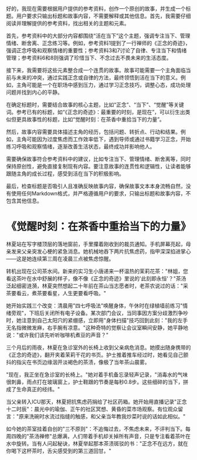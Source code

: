 <ReasoningChainRenderer>

好的，我现在需要根据用户提供的参考资料，创作一个原创的故事，并生成一个标题。用户要求只输出标题和故事内容，不需要解释或其他信息。首先，我需要仔细阅读并理解提供的参考资料，找出相关的主题和元素。

首先，参考资料中的大部分内容都围绕“活在当下”这个主题，强调专注当下、管理情绪、断舍离、正念练习等。例如，参考资料1提到了一行禅师的《正念的奇迹》，强调正念呼吸和观察情绪的重要性；参考资料3和7讨论了自律、专注当下和情绪管理；参考资料6和8则强调了珍惜当下、不念过去不畏未来的生活态度。

接下来，我需要将这些元素整合成一个连贯的故事。故事可能需要一个主角面临当前与未来的冲突，通过实践正念或自律的方法，最终领悟到活在当下的意义。例如，主角可能是一个在职场中感到压力，通过学习正念技巧，调整心态，成功处理问题并找到内心的平静。

在确定标题时，需要结合故事的核心主题，比如“正念”、“当下”、“觉醒”等关键词。参考已有的标题，如“《正念的奇迹》：最重要的时刻，是现在”，可以衍生出类似但更具故事性的标题，比如“觉醒时刻：在茶香中重拾当下的力量”。

然后，故事内容需要具体描述主角的经历，包括问题、转折点、行动和结果。例如，主角可能因为过度焦虑而工作效率低下，遇到导师或通过书籍学习正念，开始练习呼吸和观察情绪，逐渐改善生活状态，最终成功并影响他人。

需要确保故事符合参考资料中的建议，比如专注当下、管理情绪、断舍离等，同时保持原创性，避免直接复制现有内容。要注意故事的连贯性和逻辑性，让读者能够跟随主角的成长过程，感受到活在当下的积极影响。

最后，检查标题是否吸引人且准确反映故事内容，确保故事文本本身流畅自然，没有使用任何Markdown格式，并严格遵循用户的要求，只输出标题和故事内容，不包含其他信息。

</ReasoningChainRenderer>

# 《觉醒时刻：在茶香中重拾当下的力量》

林夏站在写字楼顶层的落地窗前，手里攥着刚收到的裁员通知。手机屏幕亮起，母亲发来父亲突发心梗的紧急消息。她机械地吞下两片抗焦虑药，指甲深深掐进掌心——这是她连续第三周在凌晨三点被焦虑惊醒。

转机出现在公司茶水间。新来的实习生小唐递来一杯温热的茉莉花茶："林姐，您看这茶叶在水中舒展的样子，像不像《正念的奇迹》里说的'此刻即永恒'？"茶汤泛起细密涟漪，林夏突然想起二十年前在茶山当志愿者时，老茶农说过的话："采茶要看云，煮茶要看星，人生更要看呼吸。"

她开始实践三个改变：清晨用"四七呼吸法"唤醒身体，午休时在绿植墙前练习"情绪旁观"，下班后关闭所有电子设备。某次部门会议，当同事因方案分歧激烈争吵时，她注意到自己太阳穴的紧绷感，立即用"身体扫描"技巧回到此刻："我的左手无名指微微发麻，右手腕有凉意。"这种奇特的觉察让会议室瞬间安静，她平静地说："或许我们该先听听咖啡机煮豆的声音？"

三个月后的雨夜，林夏在急诊室外的长椅上收到父亲病危消息。她摸出随身携带的《正念的奇迹》，翻开夹着茉莉干花的书页。护士推着推车经过时，她看见自己颤抖的指尖在书页边缘洇开淡褐色的茶渍，像极了当年茶山晨雾。

"现在，我正坐在急诊室的长椅上。"她对着手机备忘录轻声记录，"消毒水的气味很刺鼻，雨点打在玻璃窗上，护士鞋跟的节奏是每秒0.8步。这些细碎的当下，拼成了生命真正的经纬。"

当父亲转入ICU那天，林夏把抗焦虑药捐给了社区药箱。她开始用直播记录"正念十二时辰"：晨光中的瑜伽、正午的社区冥想、黄昏的菜市场观察。有位观众留言："原来洗碗时水流过指缝的触感，和父亲当年教我炒菜时说的话如此相似。"

如今她的茶室挂着自创的"三不原则"：不追悔过去，不焦虑未来，不评判当下。每周四晚的"茶汤禅修"总爆满，人们带着手机却关掉所有声音，只是专注看着茶叶在水中旋转。当有人问起秘诀，林夏举起那本茶渍斑驳的书："正念不在远方，就在你喝下这杯茶时，舌尖感受到的第三道回甘。"